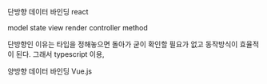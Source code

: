 단방향 데이터 바인딩
react

model state
view render
controller method

단방향인 이유는 타입을 정해놓으면 돌아가 굳이 확인할 필요가 없고 동작방식이 효율적이 된다.
그래서 typescript 이용,

양방향 데이터 바인딩
Vue.js
